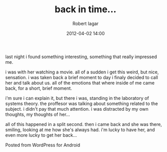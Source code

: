 ﻿---
layout: post
title: back in time...
date: 2012-04-02 14:00
author: "Robert Iagar"
comments: true
tags: [Day to day, Life]
---
last night i found something interesting, something that really impressed me.

i was with her watching a movie. all of a sudden i get this weird, but nice, sensation. i was taken back a brief moment to day i finaly decided to call her and talk about us. all of the emotions that where inside of me came back, for a short, brief moment. 

i'm sure i can explain it, but there i was, standing in the laboratory of systems theory. the proffesor was talking about something related to the subject. i didn't pay that much attention. i was distracted by my own thoughts, my thoughts of her...

all of this happened in a split second. then i came back and she was there, smiling, looking at me how she's always had. i'm lucky to have her, and even more lucky to get her back...



<span class="post_sig">Posted from WordPress for Android</span>
